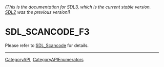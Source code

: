 ###### (This is the documentation for SDL3, which is the current stable version. [SDL2](https://wiki.libsdl.org/SDL2/) was the previous version!)
# SDL_SCANCODE_F3

Please refer to [SDL_Scancode](SDL_Scancode) for details.

----
[CategoryAPI](CategoryAPI), [CategoryAPIEnumerators](CategoryAPIEnumerators)

